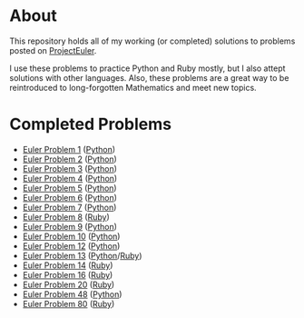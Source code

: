 # About

This repository holds all of my working (or completed) solutions to problems posted on [ProjectEuler](http://projecteuler.net).

I use these problems to practice Python and Ruby mostly, but I also attept solutions with other languages.  Also, these problems are a great way to be reintroduced to long-forgotten Mathematics and meet new topics.

# Completed Problems

+ [Euler Problem 1](http://projecteuler.net/problem=1) ([Python](https://github.com/fnc314/project_euler/blob/master/EulerProblem1.py))
+ [Euler Problem 2](http://projecteuler.net/problem=2) ([Python](https://github.com/fnc314/project_euler/blob/master/EulerProblem2.py))
+ [Euler Problem 3](http://projecteuler.net/problem=3) ([Python](https://github.com/fnc314/project_euler/blob/master/EulerProblem3.py))
+ [Euler Problem 4](http://projecteuler.net/problem=4) ([Python](https://github.com/fnc314/project_euler/blob/master/EulerProblem4.py))
+ [Euler Problem 5](http://projecteuler.net/problem=5) ([Python](https://github.com/fnc314/project_euler/blob/master/EulerProblem5.py))
+ [Euler Problem 6](http://projecteuler.net/problem=6) ([Python](https://github.com/fnc314/project_euler/blob/master/EulerProblem6.py))
+ [Euler Problem 7](http://projecteuler.net/problem=7) ([Python](https://github.com/fnc314/project_euler/blob/master/EulerProblem7.py))
+ [Euler Problem 8](http://projecteuler.net/problem=8) ([Ruby](https://github.com/fnc314/project_euler/blob/master/EulerProblem8.rb))
+ [Euler Problem 9](http://projecteuler.net/problem=9) ([Python](https://github.com/fnc314/project_euler/blob/master/EulerProblem9.py))
+ [Euler Problem 10](http://projecteuler.net/problem=10) ([Python](https://github.com/fnc314/project_euler/blob/master/EulerProblem10.py))
+ [Euler Problem 12](http://projecteuler.net/problem=12) ([Python](https://github.com/fnc314/project_euler/blob/master/EulerProblem12.py))
+ [Euler Problem 13](http://projecteuler.net/problem=13) ([Python](https://github.com/fnc314/project_euler/blob/master/EulerProblem13.py)/[Ruby](https://github.com/fnc314/project_euler/blob/master/EulerProblem13.rb))
+ [Euler Problem 14](http://projecteuler.net/problem=14) ([Ruby](https://github.com/fnc314/project_euler/blob/master/EulerProblem14.rb))
+ [Euler Problem 16](http://projecteuler.net/problem=16) ([Ruby](https://github.com/fnc314/project_euler/blob/master/EulerProblem16.rb))
+ [Euler Problem 20](http://projecteuler.net/problem=20) ([Ruby](https://github.com/fnc314/project_euler/blob/master/EulerProblem20.rb))
+ [Euler Problem 48](http://projecteuler.net/problem=48) ([Python](https://github.com/fnc314/project_euler/blob/master/EulerProblem48.py))
+ [Euler Problem 80](http://projecteuler.net/problem=80) ([Ruby](https://github.com/fnc314/project_euler/blob/master/EulerProblem80.rb))
